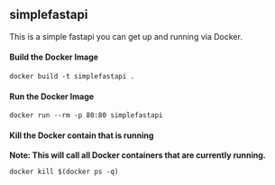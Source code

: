 ## simplefastapi

This is a simple fastapi you can get up and running via Docker. 

#### Build the Docker Image

```
docker build -t simplefastapi .
```

#### Run the Docker Image

```
docker run --rm -p 80:80 simplefastapi
```

#### Kill the Docker contain that is running

**Note: This will call all Docker containers that are currently running.**

```
docker kill $(docker ps -q)
```